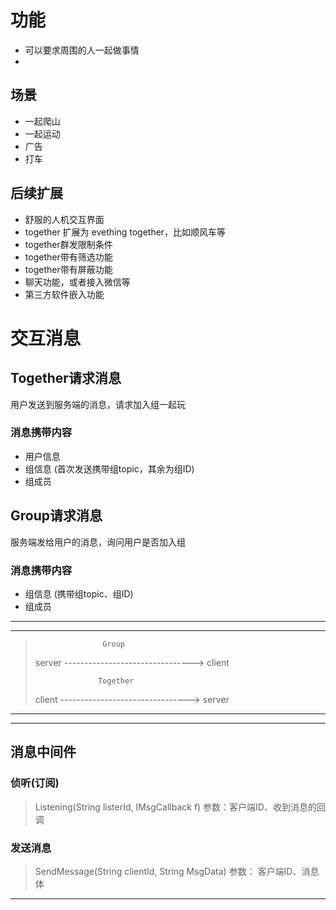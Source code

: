 
# 功能
 * 可以要求周围的人一起做事情
 * 

## 场景
 * 一起爬山
 * 一起运动
 * 广告
 * 打车

## 后续扩展
 * 舒服的人机交互界面
 * together 扩展为 evething together，比如顺风车等
 * together群发限制条件
 * together带有筛选功能
 * together带有屏蔽功能
 * 聊天功能，或者接入微信等
 * 第三方软件嵌入功能




# 交互消息
## Together请求消息
  用户发送到服务端的消息，请求加入组一起玩
### 消息携带内容
 * 用户信息
 * 组信息 (首次发送携带组topic，其余为组ID)
 * 组成员

## Group请求消息
   服务端发给用户的消息，询问用户是否加入组
### 消息携带内容
 * 组信息 (携带组topic、组ID)
 * 组成员

* * * *
* * * *
>                    Group
>server   -------------------------------->   client
>
>                   Together
>client   -------------------------------->   server

* * * *
* * * *


## 消息中间件
### 侦听(订阅)         
> Listening(String listerId, IMsgCallback f)
> 参数：客户端ID、收到消息的回调

### 发送消息
> SendMessage(String clientId, String MsgData)
> 参数： 客户端ID、消息体

* * * *

